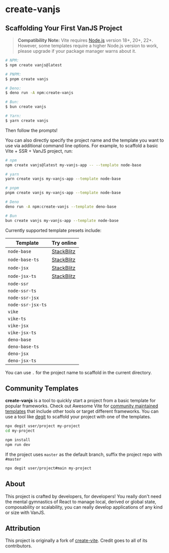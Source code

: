 # create-vanjs

## Scaffolding Your First VanJS Project

> **Compatibility Note:** Vite requires [Node.js](https://nodejs.org/en/)
> version 18+, 20+, 22+. However, some templates require a higher Node.js
> version to work, please upgrade if your package manager warns about it.

```bash
# NPM:
$ npm create vanjs@latest
```

```bash
# PNPM:
$ pnpm create vanjs
```

```bash
# Deno:
$ deno run -A npm:create-vanjs
```

```bash
# Bun:
$ bun create vanjs
```

```bash
# Yarn:
$ yarn create vanjs
```

Then follow the prompts!

You can also directly specify the project name and the template you want to use
via additional command line options. For example, to scaffold a basic Vite +
SSR + VanJS project, run:

```bash
# npm
npm create vanjs@latest my-vanjs-app -- --template node-base
```

```bash
# yarn
yarn create vanjs my-vanjs-app --template node-base
```

```bash
# pnpm
pnpm create vanjs my-vanjs-app --template node-base
```

```bash
# Deno
deno run -A npm:create-vanjs --template deno-base
```

```bash
# Bun
bun create vanjs my-vanjs-app --template node-base
```

Currently supported template presets include:

| Template          | Try online                                                                                                |
| ----------------- | --------------------------------------------------------------------------------------------------------- |
| `node-base`       | [StackBlitz](https://stackblitz.com/fork/github/thednp/create-vanjs/tree/master/template-node-base)       |
| `node-base-ts`    | [StackBlitz](https://stackblitz.com/fork/github/thednp/create-vanjs/tree/master/template-node-base-ts)    |
| `node-jsx`        | [StackBlitz](https://stackblitz.com/fork/github/thednp/create-vanjs/tree/master/template-node-jsx)        |
| `node-jsx-ts`     | [StackBlitz](https://stackblitz.com/fork/github/thednp/create-vanjs/tree/master/template-node-jsx-ts)     |
| `node-ssr`        | |
| `node-ssr-ts`     | |
| `node-ssr-jsx`    | |
| `node-ssr-jsx-ts` | |
| `vike`            | |
| `vike-ts`         | |
| `vike-jsx`        | |
| `vike-jsx-ts`     | |
| `deno-base`       | |
| `deno-base-ts`    | |
| `deno-jsx`        | |
| `deno-jsx-ts`     | |

You can use `.` for the project name to scaffold in the current directory.


## Community Templates

**create-vanjs** is a tool to quickly start a project from a basic template for
popular frameworks. Check out Awesome Vite for
[community maintained templates](https://github.com/vitejs/awesome-vite#templates)
that include other tools or target different frameworks. You can use a tool like
[degit](https://github.com/Rich-Harris/degit) to scaffold your project with one
of the templates.

```bash
npx degit user/project my-project
cd my-project

npm install
npm run dev
```

If the project uses `master` as the default branch, suffix the project repo with
`#master`

```bash
npx degit user/project#main my-project
```

## About

This project is crafted by developers, for developers! You really don't need the
mental gymnastics of React to manage local, derived or global state, composability or
scalability, you can really develop applications of any kind or size with VanJS.


## Attribution

This project is originally a fork of
[create-vite](https://github.com/vitejs/vite/tree/main/packages/create-vite).
Credit goes to all of its contributors.
